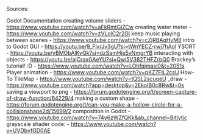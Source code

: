 Sources:

Godot Documentation
creating volume sliders - https://www.youtube.com/watch?v=aFkRmtGiZCw 
creating water meter - https://www.youtube.com/watch?v=zVLolC2r2GI 
keep music playing between scenes - https://www.youtube.com/watch?v=cZjRBAqHvM8 
intro to Godot GUI - https://youtu.be/9_FlxrJv3gU?si=tWnYECZ-rwj7hAol 
YSORT - https://youtu.be/yBMObAlKvQk?si=dzSamHje5vNmgrYB 
interacting with objects - https://youtu.be/ajCraxGAeYU?si=Qwi5V382THFZrbQ0 
Brackey’s tutorial! :D - https://www.youtube.com/watch?v=LOhfqjmasi0&t=2051s 
Player animation - https://www.youtube.com/watch?v=pKZ7FIL2csU 
How-To TileMap - https://www.youtube.com/watch?v=tQSL2scuqeU 
_draw - https://www.youtube.com/watch?app=desktop&v=2EkoIB0c8Rw&t=0s 
saving a viewport to png - https://forum.godotengine.org/t/screen-capture-of-draw-function/64229/4 
making a custom shape - https://forum.godotengine.org/t/can-you-make-a-hollow-circle-for-a-collisionshape2d/15699/2 
composition in Godot - https://www.youtube.com/watch?v=74y6zWZfQKk&ab_channel=Bitlytic 
grayscale shader code: - https://www.youtube.com/watch?v=UVDbvfGD0AE 
